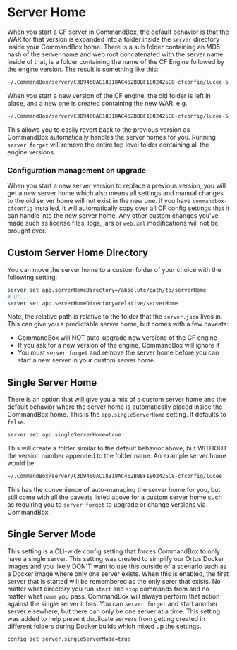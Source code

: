 # Server Home

When you start a CF server in CommandBox, the default behavior is that the WAR for that version is expanded into a folder inside the `server` directory inside your CommandBox home. There is a sub folder containing an MD5 hash of the server name and web root concatenated with the server name. Inside of that, is a folder containing the name of the CF Engine followed by the engine version. The result is something like this:

```bash
~/.CommandBox/server/C3D9460AC18B18AC462BBBF1E02425C8-cfconfig/lucee-5.3.7.48
```

When you start a new version of the CF engine, the old folder is left in place, and a new one is created containing the new WAR. e.g.

```bash
~/.CommandBox/server/C3D9460AC18B18AC462BBBF1E02425C8-cfconfig/lucee-5.3.8-RC+139
```

This allows you to easily revert back to the previous version as CommandBox automatically handles the server homes for you. Running `server forget` will remove the entire top level folder containing all the engine versions.

### Configuration management on upgrade

When you start a new server version to replace a previous version, you will get a new server home which also means all settings and manual changes to the old server home will not exist in the new one. if you have `commandbox-cfconfig` installed, it will automatically copy over all CF config settings that it can handle into the new server home. Any other custom changes you've made such as license files, logs, jars or `web.xml` modifications will not be brought over.

## Custom Server Home Directory

You can move the server home to a custom folder of your choice with the following setting:

```bash
server set app.serverHomeDirectory=/absolute/path/to/serverHome
# Or...
server set app.serverHomeDirectory=relative/serverHome
```

Note, the relative path is relative to the folder that the `server.json` lives in. This can give you a predictable server home, but comes with a few caveats:

* CommandBox will NOT auto-upgrade new versions of the CF engine
* If you ask for a new version of the engine, CommandBox will ignore it
* You must `server forget` and remove the server home before you can start a new server in your custom server home.

## Single Server Home

There is an option that will give you a mix of a custom server home and the default behavior where the server home is automatically placed inside the CommandBox home. This is the `app.singleServerHome` setting. It defaults to `false`.

```bash
server set app.singleServerHome=true
```

This will create a folder similar to the default behavior above, but WITHOUT the version number appended to the folder name. An example server home would be:

```bash
~/.CommandBox/server/C3D9460AC18B18AC462BBBF1E02425C8-cfconfig/lucee
```

This has the convenience of auto-managing the server home for you, but still come with all the caveats listed above for a custom server home such as requiring you to `server forget` to upgrade or change versions via CommandBox.

## Single Server Mode

This setting is a CLI-wide config setting that forces CommandBox to only have a single server. This setting was created to simplify our Ortus Docker Images and you likely DON'T want to use this outside of a scenario such as a Docker image where only one server exists. When this is enabled, the first server that is started will be remembered as the only serer that exists. No matter what directory you run `start` and `stop` commands from and no matter what `name` you pass, CommandBox will always perform that action against the single server it has. You can `server forget` and start another server elsewhere, but there can only be one server at a time. This setting was added to help prevent duplicate servers from getting created in different folders during Docker builds which mixed up the settings.

```bash
config set server.singleServerMode=true
```
